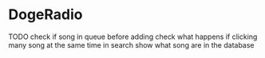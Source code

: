 # DogeRadio

TODO
check if song in queue before adding
check what happens if clicking many song at the same time in search
show what song are in the database
